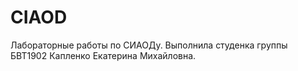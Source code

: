 # CIAOD
Лабораторные работы по СИАОДу.
Выполнила студенка группы БВТ1902 Капленко Екатерина Михайловна.
